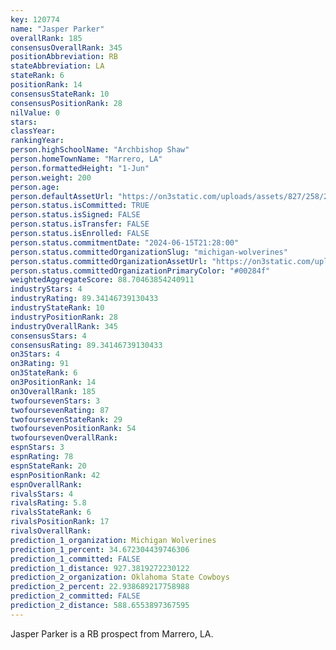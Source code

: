 ```yaml
---
key: 120774
name: "Jasper Parker"
overallRank: 185
consensusOverallRank: 345
positionAbbreviation: RB
stateAbbreviation: LA
stateRank: 6
positionRank: 14
consensusStateRank: 10
consensusPositionRank: 28
nilValue: 0
stars: 
classYear: 
rankingYear: 
person.highSchoolName: "Archbishop Shaw"
person.homeTownName: "Marrero, LA"
person.formattedHeight: "1-Jun"
person.weight: 200
person.age: 
person.defaultAssetUrl: "https://on3static.com/uploads/assets/827/258/258827.png"
person.status.isCommitted: TRUE
person.status.isSigned: FALSE
person.status.isTransfer: FALSE
person.status.isEnrolled: FALSE
person.status.commitmentDate: "2024-06-15T21:28:00"
person.status.committedOrganizationSlug: "michigan-wolverines"
person.status.committedOrganizationAssetUrl: "https://on3static.com/uploads/assets/39/150/150039.svg"
person.status.committedOrganizationPrimaryColor: "#00284f"
weightedAggregateScore: 88.70463854240911
industryStars: 4
industryRating: 89.34146739130433
industryStateRank: 10
industryPositionRank: 28
industryOverallRank: 345
consensusStars: 4
consensusRating: 89.34146739130433
on3Stars: 4
on3Rating: 91
on3StateRank: 6
on3PositionRank: 14
on3OverallRank: 185
twofoursevenStars: 3
twofoursevenRating: 87
twofoursevenStateRank: 29
twofoursevenPositionRank: 54
twofoursevenOverallRank: 
espnStars: 3
espnRating: 78
espnStateRank: 20
espnPositionRank: 42
espnOverallRank: 
rivalsStars: 4
rivalsRating: 5.8
rivalsStateRank: 6
rivalsPositionRank: 17
rivalsOverallRank: 
prediction_1_organization: Michigan Wolverines
prediction_1_percent: 34.672304439746306
prediction_1_committed: FALSE
prediction_1_distance: 927.3819272230122
prediction_2_organization: Oklahoma State Cowboys
prediction_2_percent: 22.938689217758988
prediction_2_committed: FALSE
prediction_2_distance: 588.6553897367595
---
```

Jasper Parker is a RB prospect from Marrero, LA.